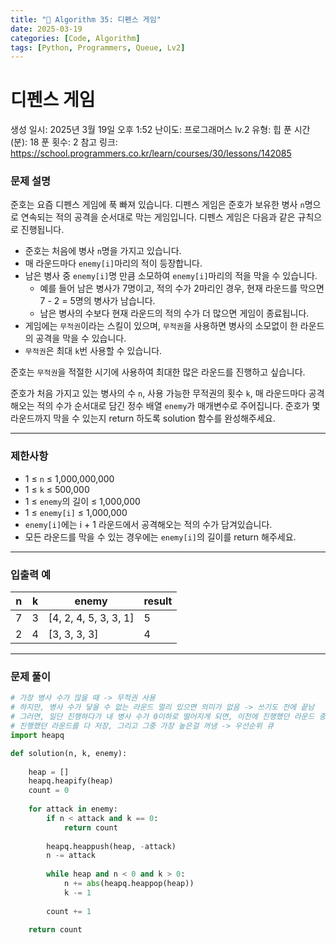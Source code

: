 ```yaml
---
title: "🧠 Algorithm 35: 디펜스 게임"
date: 2025-03-19
categories: [Code, Algorithm]
tags: [Python, Programmers, Queue, Lv2]
---
```


# 디펜스 게임

생성 일시: 2025년 3월 19일 오후 1:52
난이도: 프로그래머스 lv.2
유형: 힙
푼 시간 (분): 18
푼 횟수: 2
참고 링크: https://school.programmers.co.kr/learn/courses/30/lessons/142085

### **문제 설명**

준호는 요즘 디펜스 게임에 푹 빠져 있습니다. 디펜스 게임은 준호가 보유한 병사 `n`명으로 연속되는 적의 공격을 순서대로 막는 게임입니다. 디펜스 게임은 다음과 같은 규칙으로 진행됩니다.

- 준호는 처음에 병사 `n`명을 가지고 있습니다.
- 매 라운드마다 `enemy[i]`마리의 적이 등장합니다.
- 남은 병사 중 `enemy[i]`명 만큼 소모하여 `enemy[i]`마리의 적을 막을 수 있습니다.
    - 예를 들어 남은 병사가 7명이고, 적의 수가 2마리인 경우, 현재 라운드를 막으면 7 - 2 = 5명의 병사가 남습니다.
    - 남은 병사의 수보다 현재 라운드의 적의 수가 더 많으면 게임이 종료됩니다.
- 게임에는 `무적권`이라는 스킬이 있으며, `무적권`을 사용하면 병사의 소모없이 한 라운드의 공격을 막을 수 있습니다.
- `무적권`은 최대 `k`번 사용할 수 있습니다.

준호는 `무적권`을 적절한 시기에 사용하여 최대한 많은 라운드를 진행하고 싶습니다.

준호가 처음 가지고 있는 병사의 수 `n`, 사용 가능한 무적권의 횟수 `k`, 매 라운드마다 공격해오는 적의 수가 순서대로 담긴 정수 배열 `enemy`가 매개변수로 주어집니다. 준호가 몇 라운드까지 막을 수 있는지 return 하도록 solution 함수를 완성해주세요.

---

### 제한사항

- 1 ≤ `n` ≤ 1,000,000,000
- 1 ≤ `k` ≤ 500,000
- 1 ≤ `enemy`의 길이 ≤ 1,000,000
- 1 ≤ `enemy[i]` ≤ 1,000,000
- `enemy[i]`에는 i + 1 라운드에서 공격해오는 적의 수가 담겨있습니다.
- 모든 라운드를 막을 수 있는 경우에는 `enemy[i]`의 길이를 return 해주세요.

---

### 입출력 예

| n | k | enemy | result |
| --- | --- | --- | --- |
| 7 | 3 | [4, 2, 4, 5, 3, 3, 1] | 5 |
| 2 | 4 | [3, 3, 3, 3] | 4 |

---

### 문제 풀이

```python
# 가장 병사 수가 많을 때 -> 무적권 사용
# 하지만, 병사 수가 닿을 수 없는 라운드 멀리 있으면 의미가 없음 -> 쓰기도 전에 끝남
# 그러면, 일단 진행하다가 내 병사 수가 0이하로 떨어지게 되면, 이전에 진행했던 라운드 중에서 가장 높은 거에 무적권을 썼다 가정 -> 그 만큼 복구
# 진행했던 라운드를 다 저장, 그리고 그중 가장 높은걸 꺼냄 -> 우선순위 큐
import heapq

def solution(n, k, enemy):
    
    heap = []
    heapq.heapify(heap)
    count = 0
    
    for attack in enemy:
        if n < attack and k == 0:
            return count
        
        heapq.heappush(heap, -attack)
        n -= attack
        
        while heap and n < 0 and k > 0:
            n += abs(heapq.heappop(heap))
            k -= 1
        
        count += 1
    
    return count
```